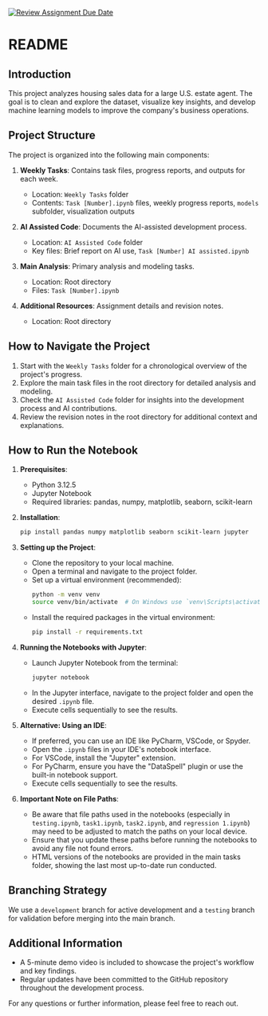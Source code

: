 [![Review Assignment Due Date](https://classroom.github.com/assets/deadline-readme-button-22041afd0340ce965d47ae6ef1cefeee28c7c493a6346c4f15d667ab976d596c.svg)](https://classroom.github.com/a/gJphWI0v)

# README

## Introduction

This project analyzes housing sales data for a large U.S. estate agent. The goal is to clean and explore the dataset, visualize key insights, and develop machine learning models to improve the company's business operations.

## Project Structure

The project is organized into the following main components:

1. **Weekly Tasks**: Contains task files, progress reports, and outputs for each week.
   - Location: `Weekly Tasks` folder
   - Contents: `Task [Number].ipynb` files, weekly progress reports, `models` subfolder, visualization outputs

2. **AI Assisted Code**: Documents the AI-assisted development process.
   - Location: `AI Assisted Code` folder
   - Key files: Brief report on AI use, `Task [Number] AI assisted.ipynb`

3. **Main Analysis**: Primary analysis and modeling tasks.
   - Location: Root directory
   - Files: `Task [Number].ipynb`

4. **Additional Resources**: Assignment details and revision notes.
   - Location: Root directory

## How to Navigate the Project

1. Start with the `Weekly Tasks` folder for a chronological overview of the project's progress.
2. Explore the main task files in the root directory for detailed analysis and modeling.
3. Check the `AI Assisted Code` folder for insights into the development process and AI contributions.
4. Review the revision notes in the root directory for additional context and explanations.

## How to Run the Notebook

1. **Prerequisites**:
   - Python 3.12.5
   - Jupyter Notebook
   - Required libraries: pandas, numpy, matplotlib, seaborn, scikit-learn

2. **Installation**:
   ```bash
   pip install pandas numpy matplotlib seaborn scikit-learn jupyter
   ```

3. **Setting up the Project**:
   - Clone the repository to your local machine.
   - Open a terminal and navigate to the project folder.
   - Set up a virtual environment (recommended):
     ```bash
     python -m venv venv
     source venv/bin/activate  # On Windows use `venv\Scripts\activate`
     ```
   - Install the required packages in the virtual environment:
     ```bash
     pip install -r requirements.txt
     ```

4. **Running the Notebooks with Jupyter**:
   - Launch Jupyter Notebook from the terminal:
     ```bash
     jupyter notebook
     ```
   - In the Jupyter interface, navigate to the project folder and open the desired `.ipynb` file.
   - Execute cells sequentially to see the results.

5. **Alternative: Using an IDE**:
   - If preferred, you can use an IDE like PyCharm, VSCode, or Spyder.
   - Open the `.ipynb` files in your IDE's notebook interface.
   - For VSCode, install the "Jupyter" extension.
   - For PyCharm, ensure you have the "DataSpell" plugin or use the built-in notebook support.
   - Execute cells sequentially to see the results.

6. **Important Note on File Paths**:
   - Be aware that file paths used in the notebooks (especially in `testing.ipynb`, `task1.ipynb`, `task2.ipynb`, and `regression 1.ipynb`) may need to be adjusted to match the paths on your local device.
   - Ensure that you update these paths before running the notebooks to avoid any file not found errors.
   - HTML versions of the notebooks are provided in the main tasks folder, showing the last most up-to-date run conducted.

## Branching Strategy

We use a `development` branch for active development and a `testing` branch for validation before merging into the main branch.

## Additional Information

- A 5-minute demo video is included to showcase the project's workflow and key findings.
- Regular updates have been committed to the GitHub repository throughout the development process.

For any questions or further information, please feel free to reach out.
